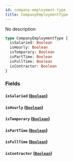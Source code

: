 ```yaml
---
id: company-employment-type
title: CompanyEmploymentType
---
```


No description

```graphql
type CompanyEmploymentType {
  isSalaried: Boolean
  isHourly: Boolean
  isTemporary: Boolean
  isPartTime: Boolean
  isFullTime: Boolean
  isContractor: Boolean
}
```

### Fields

#### `isSalaried` ([`Boolean`](/docs/partners/truework/scalars/boolean))

#### `isHourly` ([`Boolean`](/docs/partners/truework/scalars/boolean))

#### `isTemporary` ([`Boolean`](/docs/partners/truework/scalars/boolean))

#### `isPartTime` ([`Boolean`](/docs/partners/truework/scalars/boolean))

#### `isFullTime` ([`Boolean`](/docs/partners/truework/scalars/boolean))

#### `isContractor` ([`Boolean`](/docs/partners/truework/scalars/boolean))
